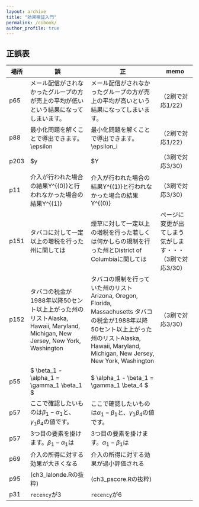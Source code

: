 ```yaml
---
layout: archive
title: "効果検証入門"
permalink: /cibook/
author_profile: true
---
```


## 正誤表


|場所|誤|正|memo|
|--|-------|-------|-------------|
|p65|メール配信がされなかったグループの方が売上の平均が低いという結果になってしまいます。|メール配信がされなかったグループの方が売上の平均が高いという結果になってしまいます。|（2刷で対応1/22）|
|p88|最小化問題を解くことで導出できます。\epsilon|最小化問題を解くことで導出できます。\epsilon_i|（2刷で対応1/22）|
|p203|$y|$Y|（3刷で対応3/30）|
|p11|介入が行われた場合の結果Y^{(0)}と行われなかった場合の結果Y^{(1)}|介入が行われた場合の結果Y^{(1)}と行われなかった場合の結果Y^{(0)}|（3刷で対応3/30）|
|p151|タバコに対して一定以上の増税を行った州に関しては|煙草に対して一定以上の増税を行った若しくは何かしらの規制を行った州とDistrict of Columbiaに関しては|ページに変更が出てしまう気がします・・・（3刷で対応3/30）|
|p152|タバコの税金が1988年以降50セント以上上がった州のリストAlaska, Hawaii, Maryland, Michigan, New Jersey, New York, Washington　|タバコの規制を行っていた州のリスト Arizona, Oregon, Florida, Massachusetts タバコの税金が1988年以降50セント以上上がった州のリストAlaska, Hawaii, Maryland, Michigan, New Jersey, New York, Washington|（3刷で対応3/30）|
|p55| $ \beta_1 - \alpha_1 = \gamma_1 \beta_1 $ | $  \alpha_1 - \beta_1 = \gamma_1 \beta_4 $ | |
|p57|ここで確認したいものは$\beta_1 - \alpha_1$と、$\gamma_1 \beta_4$の値です。|ここで確認したいものは$\alpha_1 - \beta_1$と、$\gamma_1 \beta_4$の値です。||
|p57|3つ目の要素を掛けます。$\beta_1 - \alpha_1$は|3つ目の要素を掛けます。$\alpha_1 - \beta_1$は||
|p69|介入の所得に対する効果が大きくなる|介入の所得に対する効果が過小評価される||
|p95|(ch3_lalonde.Rの抜粋)|(ch3_pscore.Rの抜粋)||
|p31|`recency`が3|`recency`が6||
